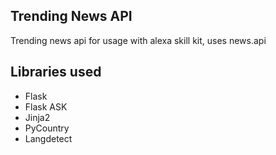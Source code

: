 ## Trending News API 
Trending news api for usage with alexa skill kit, uses news.api

## Libraries used
- Flask
- Flask ASK
- Jinja2
- PyCountry
- Langdetect